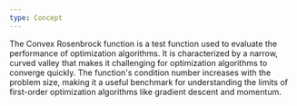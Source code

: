 ```yaml
---
type: Concept
---
```


The Convex Rosenbrock function is a test function used to evaluate the performance of optimization algorithms. It is characterized by a narrow, curved valley that makes it challenging for optimization algorithms to converge quickly. The function's condition number increases with the problem size, making it a useful benchmark for understanding the limits of first-order optimization algorithms like gradient descent and momentum.